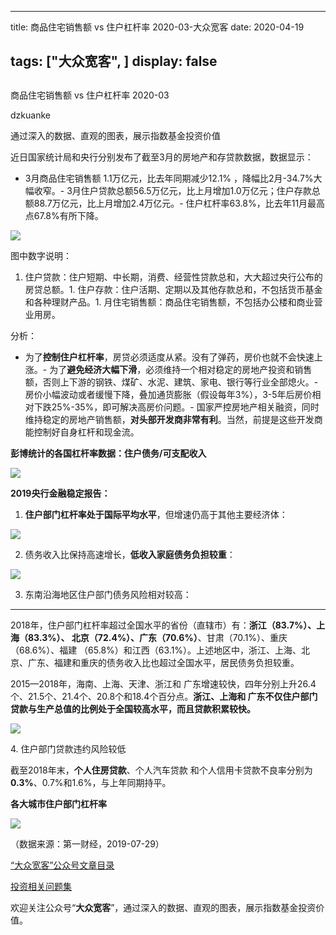 
---
title:  商品住宅销售额 vs 住户杠杆率 2020-03-大众宽客
date: 2020-04-19

tags: ["大众宽客", ]
display: false
---


## 



商品住宅销售额 vs 住户杠杆率 2020-03




dzkuanke




通过深入的数据、直观的图表，展示指数基金投资价值


近日国家统计局和央行分别发布了截至3月的房地产和存贷款数据，数据显示：
- 3月商品住宅销售额 1.1万亿元，比去年同期减少12.1% ，降幅比2月-34.7%大幅收窄。- 3月住户贷款总额56.5万亿元，比上月增加1.0万亿元；住户存款总额88.7万亿元，比上月增加2.4万亿元。- 住户杠杆率63.8%，比去年11月最高点67.8%有所下降。


<img class="rich_pages js_insertlocalimg" data-ratio="0.71484375" data-s="300,640" src="https://mmbiz.qpic.cn/mmbiz_png/PKw3FQPmhIiaTawFZXuQkkedJF6hJuOHZplYhkGZES0vVb4b7ZFk14y0ypNMTZgwXKlA7w55aYgicWrwK6xWQdew/640?wx_fmt=png" data-type="png" data-w="1280" style=""/>

图中数字说明：
1. 住户贷款：住户短期、中长期，消费、经营性贷款总和，大大超过央行公布的房贷总额。1. 住户存款：住户活期、定期以及其他存款总和，不包括货币基金和各种理财产品。1. 月住宅销售额：商品住宅销售额，不包括办公楼和商业营业用房。


分析：
- 为了**控制住户杠杆率**，房贷必须适度从紧。没有了弹药，房价也就不会快速上涨。- 为了**避免经济大幅下滑**，必须维持一个相对稳定的房地产投资和销售额，否则上下游的钢铁、煤矿、水泥、建筑、家电、银行等行业全部熄火。- 房价小幅波动或者缓慢下降，叠加通货膨胀（假设每年3%），3-5年后房价相对下跌25%-35%，即可解决高房价问题。- 国家严控房地产相关融资，同时维持稳定的房地产销售额，**对头部开发商非常有利**。当然，前提是这些开发商能控制好自身杠杆和现金流。


**彭博统计的各国杠杆率数据：住户债务/可支配收入**

<img data-copyright="0" data-ratio="1.014209591474245" data-s="300,640" src="https://mmbiz.qpic.cn/mmbiz_jpg/PKw3FQPmhIiaNrPpiax7TLuiakt89FRjkXULY51oVEnpnHXswKtC4L8lZJCdfBGN3DhdL1Tdda8jFxRhiaDA1ia5Ixg/640?wx_fmt=jpeg" data-type="jpeg" data-w="563" style=""/>



**2019央行金融稳定报告：**



1. **住户部门杠杆率处于国际平均水平**，但增速仍高于其他主要经济体：

<img class="rich_pages js_insertlocalimg" data-ratio="0.6844444444444444" data-s="300,640" src="https://mmbiz.qpic.cn/mmbiz_png/PKw3FQPmhIh3Za98mlbHichqNoMjvkiatjB37td7CXfDP3DNwq8B0Gs2ggsr0ssqC0eXfcmp16XU0K2OAz5RllxQ/640?wx_fmt=png" data-type="png" data-w="900" style=""/>



2. 债务收入比保持高速增长，**低收入家庭债务负担较重**：

<img class="rich_pages js_insertlocalimg" data-ratio="0.7249417249417249" data-s="300,640" src="https://mmbiz.qpic.cn/mmbiz_png/PKw3FQPmhIh3Za98mlbHichqNoMjvkiatjh9hMJRuZNb2otY6KOd8ibkX4CqKRFB6gZezq4ib4Rtu1adhsNKic2tKJg/640?wx_fmt=png" data-type="png" data-w="858" style=""/>



3. 东南沿海地区住户部门债务风险相对较高：

****

2018年，住户部门杠杆率超过全国水平的省份（直辖市）有：<strong>浙江（83.7%）、上海（83.3%）、
北京（72.4%）、广东（70.6%）</strong>、甘肃（70.1%）、重庆（68.6%）、福建
（65.8%）和江西（63.1%）。上述地区中，浙江、上海、北京、广东、福建和重庆的债务收入比也超过全国水平，居民债务负担较重。&nbsp;



2015—2018年，海南、上海、天津、浙江和
广东增速较快，四年分别上升26.4个、21.5个、21.4个、20.8个和18.4个百分点。<strong>浙江、上海和
广东不仅住户部门贷款与生产总值的比例处于全国较高水平，而且贷款积累较快。</strong>

<img class="rich_pages js_insertlocalimg" data-ratio="0.7422680412371134" data-s="300,640" src="https://mmbiz.qpic.cn/mmbiz_png/PKw3FQPmhIh3Za98mlbHichqNoMjvkiatjiaiaBKh2RticeBiclEBR8NvricwDiamS3wAggZsBA7O4bViaYsNtSiaU1X5cWg/640?wx_fmt=png" data-type="png" data-w="970" style=""/>



4.&nbsp;住户部门贷款违约风险较低



截至2018年末，**个人住房贷款**、个人汽车贷款
和个人信用卡贷款不良率分别为**0.3%**、0.7%和1.6%，与上年同期持平。



**各大城市住户部门杠杆率**

<img class="rich_pages" data-ratio="1.017825311942959" data-s="300,640" src="https://mmbiz.qpic.cn/mmbiz_jpg/PKw3FQPmhIjmmdowjt7A2LywddP4c57cbwhmSMZ7XW6pMdIIphMyyWqUVEqvZibMBmNqcM4Pk5IuT9bCcYpEic3g/640?wx_fmt=jpeg" data-type="jpeg" data-w="561" style=""/>

（数据来源：第一财经，2019-07-29）



[“大众宽客”公众号文章目录](http://mp.weixin.qq.com/s?__biz=MzAwMTc1MDcwNw==&amp;mid=2648275687&amp;idx=1&amp;sn=55190e4040acea0db1360e754ff4984f&amp;chksm=82f9393bb58eb02d28601824a8a664facdad48e227481f0726f60d9683c103cc0c9808b22ba9&amp;scene=21#wechat_redirect)

[投资相关问题集]()

欢迎关注公众号“**大众宽客**”，通过深入的数据、直观的图表，展示指数基金投资价值。










